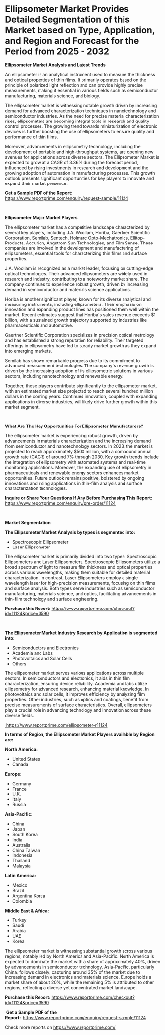 <p><h1>Ellipsometer Market Provides Detailed Segmentation of this Market based on Type, Application, and Region and Forecast for the Period from 2025 - 2032</h1></p><p><strong>Ellipsometer Market Analysis and Latest Trends</strong></p>
<p><p>An ellipsometer is an analytical instrument used to measure the thickness and optical properties of thin films. It primarily operates based on the principle of polarized light reflection and can provide highly precise measurements, making it essential in various fields such as semiconductor manufacturing, materials science, and biology.</p><p>The ellipsometer market is witnessing notable growth driven by increasing demand for advanced characterization techniques in nanotechnology and semiconductor industries. As the need for precise material characterization rises, ellipsometers are becoming integral tools in research and quality control processes. The growing trend towards miniaturization of electronic devices is further boosting the use of ellipsometers to ensure quality and performance of thin films.</p><p>Moreover, advancements in ellipsometry technology, including the development of portable and high-throughput systems, are opening new avenues for applications across diverse sectors. The Ellipsometer Market is expected to grow at a CAGR of 3.36% during the forecast period, influenced by rising investments in research and development and the growing adoption of automation in manufacturing processes. This growth outlook presents significant opportunities for key players to innovate and expand their market presence.</p></p>
<p><strong>Get a Sample PDF of the Report:&nbsp;</strong> <a href="https://www.reportprime.com/enquiry/request-sample/11124?utm_campaign=3503&utm_medium=2&utm_source=Github&utm_content=ia&utm_term=20032025&utm_id=ellipsometer">https://www.reportprime.com/enquiry/request-sample/11124</a></p>
<p>&nbsp;</p>
<p><strong>Ellipsometer Major Market Players</strong></p>
<p><p>The ellipsometer market has a competitive landscape characterized by several key players, including J.A. Woollam, Horiba, Gaertner Scientific Corporation, Semilab, Sentech, Holmarc Opto-Mechatronics, Ellitop-Products, Accurion, Angstrom Sun Technologies, and Film Sense. These companies are involved in the development and manufacturing of ellipsometers, essential tools for characterizing thin films and surface properties.</p><p>J.A. Woollam is recognized as a market leader, focusing on cutting-edge optical technologies. Their advanced ellipsometers are widely used in research and industry, contributing to a noteworthy market share. The company continues to experience robust growth, driven by increasing demand in semiconductor and materials science applications.</p><p>Horiba is another significant player, known for its diverse analytical and measuring instruments, including ellipsometers. Their emphasis on innovation and expanding product lines has positioned them well within the market. Recent estimates suggest that Horiba's sales revenue exceeds $1 billion, with a sustained growth trajectory supported by industries like pharmaceuticals and automotive.</p><p>Gaertner Scientific Corporation specializes in precision optical metrology and has established a strong reputation for reliability. Their targeted offerings in ellipsometry have led to steady market growth as they expand into emerging markets.</p><p>Semilab has shown remarkable progress due to its commitment to advanced measurement technologies. The company's revenue growth is driven by the increasing adoption of its ellipsometric solutions in various sectors, including nanotechnology and renewable energy.</p><p>Together, these players contribute significantly to the ellipsometer market, with an estimated market size projected to reach several hundred million dollars in the coming years. Continued innovation, coupled with expanding applications in diverse industries, will likely drive further growth within this market segment.</p></p>
<p>&nbsp;</p>
<p><strong>What Are The Key Opportunities For Ellipsometer Manufacturers?</strong></p>
<p><p>The ellipsometer market is experiencing robust growth, driven by advancements in materials characterization and the increasing demand from semiconductor and nanotechnology sectors. In 2023, the market is projected to reach approximately $500 million, with a compound annual growth rate (CAGR) of around 7% through 2030. Key growth trends include the integration of ellipsometry with automated systems and real-time monitoring applications. Moreover, the expanding use of ellipsometry in pharmaceuticals and renewable energy sectors enhances market opportunities. Future outlook remains positive, bolstered by ongoing innovations and rising applications in thin-film analysis and surface characterization technologies.</p></p>
<p><strong>Inquire or Share Your Questions If Any Before Purchasing This Report:</strong> <a href="https://www.reportprime.com/enquiry/pre-order/11124?utm_campaign=3503&utm_medium=2&utm_source=Github&utm_content=ia&utm_term=20032025&utm_id=ellipsometer">https://www.reportprime.com/enquiry/pre-order/11124</a></p>
<p>&nbsp;</p>
<p><strong>Market Segmentation</strong></p>
<p><strong>The Ellipsometer Market Analysis by types is segmented into:</strong></p>
<p><ul><li>Spectroscopic Ellipsometer</li><li>Laser Ellipsometer</li></ul></p>
<p><p>The ellipsometer market is primarily divided into two types: Spectroscopic Ellipsometers and Laser Ellipsometers. Spectroscopic Ellipsometers utilize a broad spectrum of light to measure film thickness and optical properties across various wavelengths, making them suitable for detailed material characterization. In contrast, Laser Ellipsometers employ a single wavelength laser for high-precision measurements, focusing on thin films and surface analysis. Both types serve industries such as semiconductor manufacturing, materials science, and optics, facilitating advancements in thin-film technology and surface engineering.</p></p>
<p><strong>Purchase this Report:&nbsp;</strong><a href="https://www.reportprime.com/checkout?id=11124&price=3590&utm_campaign=3503&utm_medium=2&utm_source=Github&utm_content=ia&utm_term=20032025&utm_id=ellipsometer">https://www.reportprime.com/checkout?id=11124&price=3590</a></p>
<p>&nbsp;</p>
<p><strong>The Ellipsometer Market Industry Research by Application is segmented into:</strong></p>
<p><ul><li>Semiconductors and Electronics</li><li>Academia and Labs</li><li>Photovoltaics and Solar Cells</li><li>Others</li></ul></p>
<p><p>The ellipsometer market serves various applications across multiple sectors. In semiconductors and electronics, it aids in thin film characterization, ensuring device reliability. Academia and labs utilize ellipsometry for advanced research, enhancing material knowledge. In photovoltaics and solar cells, it improves efficiency by analyzing film properties. Other industries, such as optics and coatings, benefit from precise measurements of surface characteristics. Overall, ellipsometers play a crucial role in advancing technology and innovation across these diverse fields.</p></p>
<p><a href="https://www.reportprime.com/ellipsometer-r11124?utm_campaign=3503&utm_medium=2&utm_source=Github&utm_content=ia&utm_term=20032025&utm_id=ellipsometer">&nbsp;https://www.reportprime.com/ellipsometer-r11124</a></p>
<p><strong>In terms of Region, the Ellipsometer Market Players available by Region are:</strong></p>
<p>
    <p> <strong> North America: </strong>
        <ul>
            <li>United States</li>
            <li>Canada</li>
        </ul>
        </p> 
    <p> <strong> Europe: </strong>
        <ul>
            <li>Germany</li>
            <li>France</li>
            <li>U.K.</li>
            <li>Italy</li>
            <li>Russia</li>
        </ul>
        </p> 
    <p> <strong> Asia-Pacific: </strong>
        <ul>
            <li>China</li>
            <li>Japan</li>
            <li>South Korea</li>
            <li>India</li>
            <li>Australia</li>
            <li>China Taiwan</li>
            <li>Indonesia</li>
            <li>Thailand</li>
            <li>Malaysia</li>
        </ul>
        </p> 
    <p> <strong> Latin America: </strong>
        <ul>
            <li>Mexico</li>
            <li>Brazil</li>
            <li>Argentina Korea</li>
            <li>Colombia</li>
        </ul>
        </p> 
    <p> <strong> Middle East & Africa: </strong>
        <ul>
            <li>Turkey</li>
            <li>Saudi</li>
            <li>Arabia</li>
            <li>UAE</li>
            <li>Korea</li>
        </ul>
    </p>
    </p>
<p><p>The ellipsometer market is witnessing substantial growth across various regions, notably led by North America and Asia-Pacific. North America is expected to dominate the market with a share of approximately 40%, driven by advancements in semiconductor technology. Asia-Pacific, particularly China, follows closely, capturing around 35% of the market due to increasing demand in electronics and materials science. Europe holds a market share of about 20%, while the remaining 5% is attributed to other regions, reflecting a diverse yet concentrated market landscape.</p></p>
<p><strong>Purchase this Report: </strong><a href="https://www.reportprime.com/checkout?id=11124&price=3590&utm_campaign=3503&utm_medium=2&utm_source=Github&utm_content=ia&utm_term=20032025&utm_id=ellipsometer">https://www.reportprime.com/checkout?id=11124&price=3590</a></p>
<p>&nbsp;<strong>Get a Sample PDF of the Report:&nbsp;&nbsp;</strong><a href="https://www.reportprime.com/enquiry/request-sample/11124?utm_campaign=3503&utm_medium=2&utm_source=Github&utm_content=ia&utm_term=20032025&utm_id=ellipsometer">https://www.reportprime.com/enquiry/request-sample/11124</a></p>
<p><strong></strong></p>
<p>Check more reports on <a href="https://www.reportprime.com/?utm_campaign=3503&utm_medium=2&utm_source=Github&utm_content=ia&utm_term=20032025&utm_id=ellipsometer">https://www.reportprime.com/</a></p>